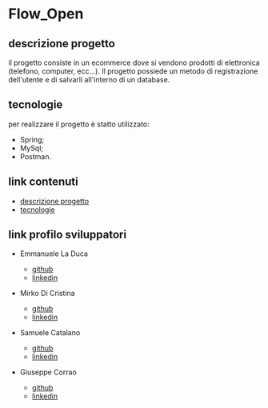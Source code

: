 
# Flow_Open

## descrizione progetto

il progetto consiste in un ecommerce dove si vendono prodotti di
elettronica (telefono, computer, ecc...). Il progetto possiede un
metodo di registrazione dell'utente e di salvarli all'interno di
un database.


## tecnologie

per realizzare il progetto è statto utilizzato:

- Spring;
- MySql;
- Postman.

## link contenuti

- [descrizione progetto]()
- [tecnologie]()

## link profilo sviluppatori

- Emmanuele La Duca
    - [github](https://github.com/francoforte123)
    - [linkedin](https://www.linkedin.com/in/emanuele-la-duca-07a46724b/)

- Mirko Di Cristina
    - [github](https://github.com/Waze27)
    - [linkedin](https://www.linkedin.com/in/mirko-di-cristina-18539424b/)

- Samuele Catalano
    - [github](https://github.com/samueleCatalano)
    - [linkedin](https://www.linkedin.com/in/samuele-catalano-58a6711b4/)

- Giuseppe Corrao
    - [github](https://github.com/GiuseppeCorrao)
    - [linkedin](https://www.linkedin.com/in/giuseppe-corrao-8b38a0221/)





